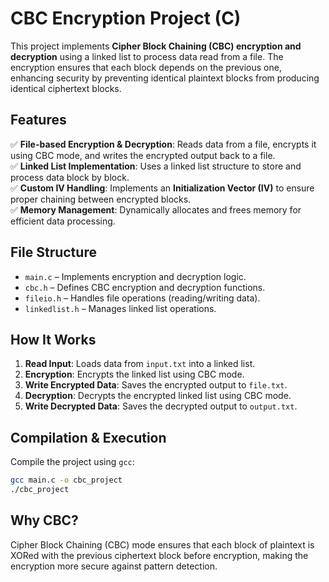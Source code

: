 # CBC Encryption Project (C)  

This project implements **Cipher Block Chaining (CBC) encryption and decryption** using a linked list to process data read from a file. The encryption ensures that each block depends on the previous one, enhancing security by preventing identical plaintext blocks from producing identical ciphertext blocks.  

## Features  
✅ **File-based Encryption & Decryption**: Reads data from a file, encrypts it using CBC mode, and writes the encrypted output back to a file.  
✅ **Linked List Implementation**: Uses a linked list structure to store and process data block by block.  
✅ **Custom IV Handling**: Implements an **Initialization Vector (IV)** to ensure proper chaining between encrypted blocks.  
✅ **Memory Management**: Dynamically allocates and frees memory for efficient data processing.  

## File Structure  
- `main.c` – Implements encryption and decryption logic.  
- `cbc.h` – Defines CBC encryption and decryption functions.  
- `fileio.h` – Handles file operations (reading/writing data).  
- `linkedlist.h` – Manages linked list operations.  

## How It Works  
1. **Read Input**: Loads data from `input.txt` into a linked list.  
2. **Encryption**: Encrypts the linked list using CBC mode.  
3. **Write Encrypted Data**: Saves the encrypted output to `file.txt`.  
4. **Decryption**: Decrypts the encrypted linked list using CBC mode.  
5. **Write Decrypted Data**: Saves the decrypted output to `output.txt`.  

## Compilation & Execution  
Compile the project using `gcc`:  
```bash
gcc main.c -o cbc_project
./cbc_project
```  

## Why CBC?  
Cipher Block Chaining (CBC) mode ensures that each block of plaintext is XORed with the previous ciphertext block before encryption, making the encryption more secure against pattern detection.  

